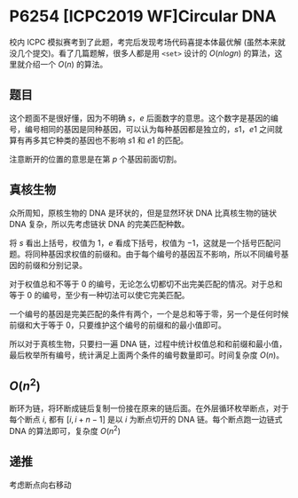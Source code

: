 # P6254 [ICPC2019 WF]Circular DNA

校内 ICPC 模拟赛考到了此题，考完后发现考场代码喜提本体最优解 (虽然本来就没几个提交)。看了几篇题解，很多人都是用 `<set>` 设计的 $O(nlogn)$ 的算法，这里就介绍一个 $O(n)$ 的算法。

## 题目

这个题面不是很好懂，因为不明确 $s$，$e$ 后面数字的意思。这个数字是基因的编号，编号相同的基因是同种基因，可以认为每种基因都是独立的，$s1$，$e1$ 之间就算有再多其它种类的基因也不影响 $s1$ 和 $e1$ 的匹配。

注意断开的位置的意思是在第 $p$ 个基因前面切割。

## 真核生物

众所周知，原核生物的 DNA 是环状的，但是显然环状 DNA 比真核生物的链状 DNA 复杂，所以先考虑链状 DNA 的完美匹配种数。

将 $s$ 看出上括号，权值为 $1$，$e$ 看成下括号，权值为 $-1$，这就是一个括号匹配问题。将同种基因求权值的前缀和。由于每个编号的基因互不影响，所以不同编号基因的前缀和分别记录。

对于权值总和不等于 $0$ 的编号，无论怎么切都切不出完美匹配的情况。对于总和等于 $0$ 的编号，至少有一种切法可以使它完美匹配。

一个编号的基因是完美匹配的条件有两个，一个是总和等于零，另一个是任何时候前缀和大于等于 $0$，只要维护这个编号的前缀和的最小值即可。

所以对于真核生物，只要扫一遍 DNA 链，过程中统计权值总和和前缀和最小值，最后枚举所有编号，统计满足上面两个条件的编号数量即可。时间复杂度 $O(n)$。

## $O(n^2)$

断环为链，将环断成链后复制一份接在原来的链后面。在外层循环枚举断点，对于每个断点 $i$, 都有 $[i, i + n - 1]$ 是以 $i$ 为断点切开的 DNA 链。每个断点跑一边链式 DNA 的算法即可，复杂度 $O(n^2)$

## 递推

考虑断点向右移动
